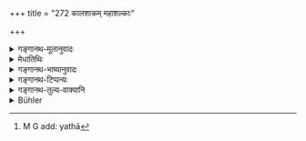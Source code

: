 +++
title = "272 कालशाकम् महाशल्काः"

+++

<details><summary>गङ्गानथ-मूलानुवादः</summary>

The “Kālaśāka,” the porcupine, the meat of the rhinoceros and the red goat, and honey serve for endless time; as also all kinds ok her mit’s food.—(272)
</details>

<details><summary>मेधातिथिः</summary>

**कालशाकं** विशिष्टशाकं प्रसिद्धम् । कृष्णे वास्तुकभेदे वा ।[^४८८] महाशल्काः शल्यका उच्यन्ते । <u>अन्ये</u> तु मत्स्यान् सशल्कान् आहुः । **खड्गो** गण्डकः । **लोहः** कृष्णश् छागः सर्वरक्तश् च । तथा पुराणम्- 


[^४८८]:
     M G add: yathā

- कृष्णश् छागस् तथा रक्त आनन्त्यायैव कल्पते ।

लोहशब्दो वर्णलक्षणया तद्वर्णयुक्ते छागे वर्तते । अयःकृष्णं ताम्रं लोहितं उभयत्रापि लोहशब्दः प्रयुज्यते । यद्य् अपि चैष वर्णो मेषादिष्व् अपि संभवति तथापि स्मृत्यन्तरप्रसिद्ध्या छाग एव गृह्यत इति व्याचक्षते । <u>अन्ये</u> तु शकुनिर् लोहितपृष्ठः नामैकदेशेन, देवदत्तो दत्त इतिवत्, प्रतिपाद्यत इत्य् आहुः । समाचारश् चोभयत्राप्य् अन्वेष्यः । **मधु** माक्षिकम् । सर्वत्रात्र प्रीत्यतिशयोत्पत्तिर् विवक्षिता, न तु यथाश्रुत एव कालः । तथा हि द्वादशवर्षाण्य् अकरणं स्यात् । तत्र विरुध्येत "पित्र्यम् आ निधनात् कार्यम्" (म्ध् ३.२६९) इति ॥ ३.२६२ ॥
</details>

<details><summary>गङ्गानथ-भाष्यानुवादः</summary>

‘*Kālaśāka*’—is a well-known variety of vegetable; applying to the darker variety of the ‘*Vāstūka*.’

‘*Mahāśalka*’ stands for the porcupine. Others have explained it as standing for a special kind of fish.

‘*Khaḍga*’—Rhinoceros.

‘*Loha*’—the black goat, or one whiçh is *red* all over. Says the
*Purāṇa*—‘the red goat, and the black one, serve for endless time.’
Though the term ‘*loha*’ denotes the *colour*, it indirectly indicates the goat having that colour. The term ‘*loha*’ is used in the sense of ‘black’ as well as ‘red’—being applied to iron, which is black, as also to *copper* which is red. Though this variety of colour is found in sheep and other animals also, yet, on the strength of other *Smṛtis*, it has been explained here as standing for the *goat* only.

Others, however, have explained the term ‘*loha*’ as standing for the bird, called ‘*lohapṛṣṭha*,’ the Heron; which is mentioned by means of a part of the name only. Just as Devadatta is often spoken of as simply ‘Datta.’

It is necessary to find the support of usage in the case of both these explanations.

‘*Honey*’—that collected by bees.

In the case of all the things mentioned in the present contest, all that is meant is the *great satisfaction* produced by the offerings; and stress is not meant to be laid upon the exact period of time mentioned in each case. If this were really meant, then one might be justified in omitting the performance of *Śrāddhas* for twelve years; and this would be contrary to what has been declared, to the effect that ‘Rites in honour of the Pitṛs should be performed till death.’ (Verse 279).—(272)
</details>

<details><summary>गङ्गानथ-टिप्पन्यः</summary>

‘*Kālaśāka*’—Buhler has misread Medhātithi; there is no such expression
in Medhātithi as ‘*Kṛṣṇavāsudeva*’; the word used is *Kṛṣṇe
vāstukabhede*, which means ‘the darker variety of the *vāstuka* herb’.
According to Nandana, it stands for the ‘Black
*neem*’.—*Parāśaramādhava* (Ācāra, p. 706) quoting the verse, explains
it as ‘well known in the northern country’.

‘*Mahāśalka*’—Medhātithi explains this as ‘*śalyakā*’, ‘the porcupine’,
or (according to ‘others’, a *kind of fish*). \[Medhātithi says nothing
as to ‘others’ *reading ‘saśalkhān*’\].—*Parāśaramādhava* explains it as
‘a particular kind of fish’;—‘*loha*’ as ‘the red-coloured goat’—and
‘*munyanna*’ as ‘*Nīvāra* and the like’.

This verse is quoted in *Hemādri* (Śrāddha, pp. 541 and 586);—in
*Śrāddhakriyākaumudī* (p. 14), which says that according to the
‘ancients’, ‘*mahāśalka*’ stands for the *Rohita* fish;—and in
*Gadādharapaddhati* (Kāla, p. 536).
</details>

<details><summary>गङ्गानथ-तुल्य-वाक्यानि</summary>

*Āpastamba-Dharmasūtra* (2.17.1-3).—‘For endless time, with the meat of
the rhinoceros; so also with the meat of the Śātabali fish, and that of
the old goat.’

*Viṣṇu* (80.23-24).—‘Here is the song sung by the Pitṛs—Kālaśāka,
porcupine, the meat of the old goat, and the rhinoceros without
horns,—these we eat constantly.’

*Yājñavalkya* (1.260).—‘The meat of the rhinoceros, the porcupine,
honey, hermit’s food, meat of the red goat, Mahāśāka, and the meat of
the old goat.’
</details>

<details><summary>Bühler</summary>

272	The (vegetable called) Kalasaka, (the fish called) Mahasalka, the flesh of a rhinoceros and that of a red goat, and all kinds of food eaten by hermits in the forest serve for an endless time.
</details>
